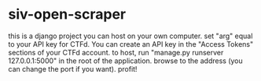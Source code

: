 ﻿# siv-open-scraper
this is a django project you can host on your own computer.
set "arg" equal to your API key for CTFd. You can create an API key in the "Access Tokens" sections of your CTFd account.
to host, run "manage.py runserver 127.0.0.1:5000" in the root of the application. browse to the address (you can change the port if you want). profit!
